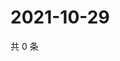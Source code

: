 # 2021-10-29

共 0 条

<!-- BEGIN WEIBO -->
<!-- 最后更新时间 Fri Oct 29 2021 09:52:47 GMT+0800 (China Standard Time) -->

<!-- END WEIBO -->
